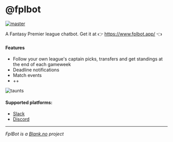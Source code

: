 # @fplbot
[![master](https://github.com/fplbot/fplbot/workflows/CI/badge.svg)](https://github.com/fplbot/fplbot/actions?query=workflow%3ACI+branch%3Amaster)


A Fantasy Premier league chatbot. Get it at 👉 https://www.fplbot.app/ 👈
#### Features
* Follow your own league's captain picks, transfers and get standings at the end of each gameweek
* Deadline notifications
* Match events
* ++

<img  alt="taunts" src="https://user-images.githubusercontent.com/206726/145211604-767d5f98-ee19-420b-af95-932400037f42.png">



#### Supported platforms:
- [Slack](https://slack.com/apps/AREFP62B1-fplbot)
- [Discord](https://discord.com/application-directory/812441954175811664)

---
_FplBot is a [Blank.no](https://blank.no) project_
